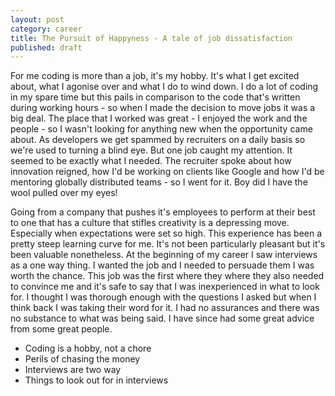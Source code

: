 ```yaml
---
layout: post
category: career
title: The Pursuit of Happyness - A tale of job dissatisfaction
published: draft
---
```


For me coding is more than a job, it's my hobby. It's what I get excited about, what I agonise over and what I do to wind down. I do a lot of coding in my spare time but this pails in comparison to the code that's written during working hours - so when I made the decision to move jobs it was a big deal. The place that I worked was great - I enjoyed the work and the people - so I wasn't looking for anything new when the opportunity came about. As developers we get spammed by recruiters on a daily basis so we're used to turning a blind eye. But one job caught my attention. It seemed to be exactly what I needed. The recruiter spoke about how innovation reigned, how I'd be working on clients like Google and how I'd be mentoring globally distributed teams - so I went for it. Boy did I have the wool pulled over my eyes!

<!--excerpt-->

Going from a company that pushes it's employees to perform at their best to one that has a culture that stifles creativity is a depressing move. Especially when expectations were set so high. This experience has been a pretty steep learning curve for me. It's not been particularly pleasant but it's been valuable nonetheless. At the beginning of my career I saw interviews as a one way thing. I wanted the job and I needed to persuade them I was worth the chance. This job was the first where they where they also needed to convince me and it's safe to say that I was inexperienced in what to look for. I thought I was thorough enough with the questions I asked but when I think back I was taking their word for it. I had no assurances and there was no substance to what was being said. I have since had some great advice from some great people.



* Coding is a hobby, not a chore
* Perils of chasing the money
* Interviews are two way
* Things to look out for in interviews

